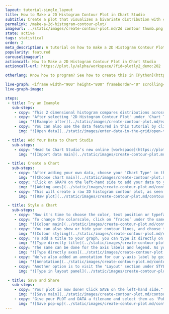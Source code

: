 ```yaml
---
layout: tutorial-single_layout
title: How to Make a 2D Histogram Contour Plot in Chart Studio
subtitle: Create a plot that visualizes a bivariate distribution with contour lines.
permalink: /make-a-2d-histogram-contour-plot/
imageurl: ../static/images/create-contour-plot.md/2d contour thumb.png
state: active
tags: statistical
order: 2
meta_description: A tutorial on how to make a 2D Histogram Contour Plot in Chart Studio.
popularity: featured
carouselimageurl:
actioncall: How to Make a 2D Histogram Contour Plot in Chart Studio
actioncall-url: https://plot.ly/alpha/workspace/?fid=plotly2_demo:202

otherlang: Know how to program? See how to create this in [Python](https://plot.ly/python/density-plots/#2d-histogram-contour-plot-with-histogram-subplots).

live-graph: <iframe width="900" height="800" frameborder="0" scrolling="no" src="https://plot.ly/~plotly2_demo/202.embed"></iframe>
live-graph-image:

steps:
 - title: Try an Example
   sub-steps:
    - copy: "This 2 dimensional histogram compares distributions across two variables in a contour plot fashion and the distribution is depicted by a colorscale."
    - copy: "After selecting '2D Histogram Contour Plot' under 'Chart Type', you can check out an example before adding your own data. Clicking the 'try an example' button will show what a sample chart looks like after adding data and playing with the style. You'll also see what values and style attributes were selected for this specific plot, as well as the end result."
      img: "![Example after](../static/images/create-contour-plot.md/example contour.png)"
    - copy: "You can also use the data featured in this tutorial by clicking on 'Open This Data in Chart Studio' on the left-hand side. It'll open in the workspace."
      img: "![Open data](../static/images/enter-data-in-the-grid/open-this-data.png)"

 - title: Add Your Data to Chart Studio
   sub-steps:
    - copy: "Head to Chart Studio’s new online [workspace](https://plot.ly/create) and add your data. You have the option of typing directly in the grid, uploading your file, or entering a URL of an online dataset. Chart Studio accepts .xls, .xlsx, or .csv files. For more information on how to enter your data, see [this](http://help.plot.ly/add-data-to-the-plotly-grid/) tutorial."
      img: "![Import data main](../static/images/create-contour-plot.md/contour import.png)"

 - title: Create a Chart
   sub-steps:
    - copy: "After adding your own data, choose your 'Chart Type' in the GRAPH section on the left-hand side and select '2D Histogram Contour Plot'."
      img: "![Choose chart main](../static/images/create-contour-plot.md/contour chart type.png)"
    - copy: "Click on GRAPH on the left-hand side to add your data to your plot. After selecting '2D Histogram Contour Plot', you should then fill out the X and Y dropdown to create the plot."
      img: "![Adding axes](../static/images/create-contour-plot.md/contour choose data.png)"
    - copy: "This will create a raw 2D histogram contour plot, as seen below."
      img: "![Raw plot](../static/images/create-contour-plot.md/contour raw plot.png)"

 - title: Style a Chart
   sub-steps:
    - copy: "Now it's time to choose the color, text position or typeface. Click on STYLE on the left-hand side to play around with the style of your plot."
    - copy: "To change the colorscale, click on ‘Traces’ under the same STYLE tab, and choose the colorscale you want, with the added option of reversing the colorscale. Note that certain colors and typeface are only available with a PRO subscription. Click [here](https://plot.ly/products/cloud/) to upgrade!"
      img: "![Colour main](../static/images/create-contour-plot.md/contour color.png)"
    - copy: "You can also show or hide your contour lines, and choose the type, thickness, color and numbers of lines. This is also where you select the colorscale range, as well as the x and y binning as auto or custom, play with the max bins, and show or hide your color bar."
      img: "![Colour styling](../static/images/create-contour-plot.md/contour style.gif)"
    - copy: "To add a title to your graph, you can type it directly on the title by double-clicking it. "
      img: "![Type directly title](../static/images/create-contour-plot.md/contour title.png)"
    - copy: "The same can be done for the axis labels and legend. As you can see int he image below, we've used latex for our x-axis label. If you want to learn more about this cool typesetting system, click [here](http://help.plot.ly/LaTeX-basics/)."
      img: "![Type directly axes](../static/images/create-contour-plot.md/contour x axis.png)"
    - copy: "We've also added an annotation for our y-axis label by going to 'Notes' and clicking on the blue '+Annotation' button, then selecting 'General Annotation'. For more information on annotations, visit [this](http://help.plot.ly/how-to-add-annotations/) page."
      img: "![Annotation](../static/images/create-contour-plot.md/contour annotation.png)"
    - copy: "Another option is to visit the 'Layout' section under STYLE, click on 'Title and Fonts' and enter your title in the box, as shown below."
      img: "![Type in layout panel](../static/images/create-contour-plot.md/contour title tab.png)"

 - title: Save and Share
   sub-steps:
    - copy: "Your plot is now done! Click SAVE on the left-hand side."
      img: "![Save main](../static/images/create-contour-plot.md/contour save button.png)"
    - copy: "Give your PLOT and DATA a filename and select them as 'Public' or 'Private'. For more information on how sharing works, including the difference between private, public, and secret sharing, visit [this](http://help.plot.ly/save-share-and-export-in-plotly/) page."
      img: "![Save pop-up](../static/images/create-contour-plot.md/contour save plot and data.png)"
---
```

